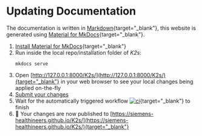 <!--
SPDX-FileCopyrightText: © 2024 Siemens Healthineers AG
SPDX-License-Identifier: MIT
-->

# Updating Documentation
The documentation is written in [Markdown](https://www.markdownguide.org/){target="_blank"}, this website is generated using [Material for MkDocs](https://squidfunk.github.io/mkdocs-material/){target="_blank"}.

1. [Install Material for MkDocs](https://squidfunk.github.io/mkdocs-material/getting-started/){target="_blank"}
2. Run inside the local repo/installation folder of *K2s*:
   ```console
   mkdocs serve
   ```
3. Open [http://127.0.0.1:8000/K2s/](http://127.0.0.1:8000/K2s/){target="_blank"} in your web browser to see your local changes being applied on-the-fly
5. [Submit your changes](submitting-changes.md)
6. Wait for the automatically triggered workflow [![ci](https://github.com/Siemens-Healthineers/K2s/actions/workflows/build-docs.yml/badge.svg)](https://github.com/Siemens-Healthineers/K2s/actions/workflows/build-docs.yml){target="_blank"} to finish
7. :rocket: Your changes are now published to [https://siemens-healthineers.github.io/K2s/](https://siemens-healthineers.github.io/K2s/){target="_blank"}